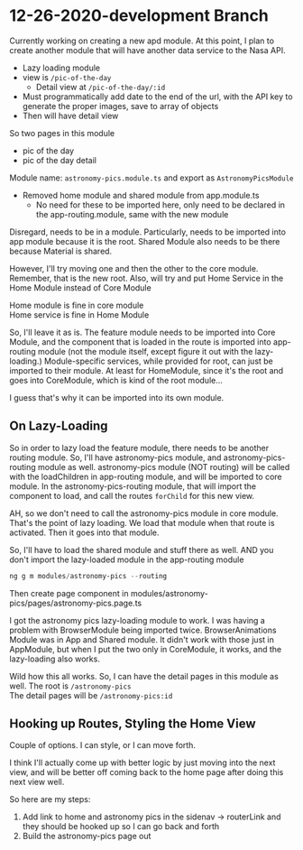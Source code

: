 # 12-26-2020-development Branch

Currently working on creating a new apd module.
At this point, I plan to create another module that will have another data service to the Nasa API.

- Lazy loading module
- view is `/pic-of-the-day`
  - Detail view at `/pic-of-the-day/:id`
- Must programmatically add date to the end of the url, with the API key to generate the proper images, save to array of objects
- Then will have detail view  

So two pages in this module

- pic of the day
- pic of the day detail  

Module name: `astronomy-pics.module.ts` and export as `AstronomyPicsModule`

- Removed home module and shared module from app.module.ts
  - No need for these to be imported here, only need to be declared in the app-routing.module, same with the new module  

Disregard, needs to be in a module.
Particularly, needs to be imported into app module because it is the root.
Shared Module also needs to be there because Material is shared.  

However, I'll try moving one and then the other to the core module.
Remember, that is the new root.
Also, will try and put Home Service in the Home Module instead of Core Module  

Home module is fine in core module  
Home service is fine in Home Module  

So, I'll leave it as is.
The feature module needs to be imported into Core Module, and the component that is loaded in the route is imported into app-routing module (not the module itself, except figure it out with the lazy-loading.)
Module-specific services, while provided for root, can just be imported to their module.
At least for HomeModule, since it's the root and goes into CoreModule, which is kind of the root module...  

I guess that's why it can be imported into its own module.  

## On Lazy-Loading

So in order to lazy load the feature module, there needs to be another routing module.
So, I'll have astronomy-pics module, and astronomy-pics-routing module as well.
astronomy-pics module (NOT routing) will be called with the loadChildren in app-routing module, and will be imported to core module.
In the astronomy-pics-routing module, that will import the component to load, and call the routes `forChild` for this new view.  

AH, so we don't need to call the astronomy-pics module in core module.
That's the point of lazy loading.
We load that module when that route is activated.
Then it goes into that module.  

So, I'll have to load the shared module and stuff there as well.
AND you don't import the lazy-loaded module in the app-routing module

```ps1
ng g m modules/astronomy-pics --routing
```

Then create page component in modules/astronomy-pics/pages/astronomy-pics.page.ts  

I got the astronomy pics lazy-loading module to work.
I was having a problem with BrowserModule being imported twice.
BrowserAnimations Module was in App and Shared module.
It didn't work with those just in AppModule, but when I put the two only in CoreModule, it works, and the lazy-loading also works.  

Wild how this all works. So, I can have the detail pages in this module as well.
The root is `/astronomy-pics`  
The detail pages will be `/astronomy-pics:id`  

## Hooking up Routes, Styling the Home View

Couple of options. I can style, or I can move forth.  

I think I'll actually come up with better logic by just moving into the next view, and will be better off coming back to the home page after doing this next view well.  

So here are my steps:

1. Add link to home and astronomy pics in the sidenav -> routerLink and they should be hooked up so I can go back and forth
2. Build the astronomy-pics page out
